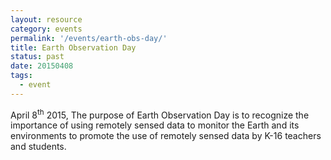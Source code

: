 ```yaml
---
layout: resource
category: events
permalink: '/events/earth-obs-day/'
title: Earth Observation Day
status: past
date: 20150408
tags:
  - event
---
```


April 8<sup>th</sup> 2015, The purpose of Earth Observation Day is to recognize the importance of using remotely sensed data to monitor the Earth and its environments to promote the use of remotely sensed data by K-16 teachers and students.
